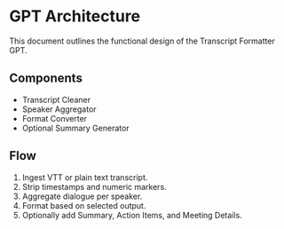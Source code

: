 # GPT Architecture

This document outlines the functional design of the Transcript Formatter GPT.

## Components
- Transcript Cleaner
- Speaker Aggregator
- Format Converter
- Optional Summary Generator

## Flow
1. Ingest VTT or plain text transcript.
2. Strip timestamps and numeric markers.
3. Aggregate dialogue per speaker.
4. Format based on selected output.
5. Optionally add Summary, Action Items, and Meeting Details.
